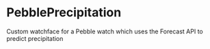 # PebblePrecipitation

Custom watchface for a Pebble watch which uses the Forecast API to predict precipitation
